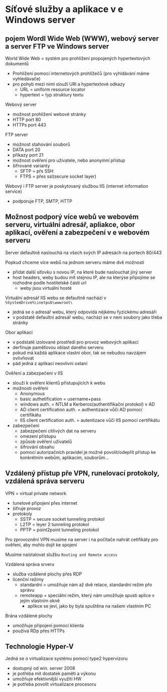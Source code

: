 # Síťové služby a aplikace v e Windows server

## pojem Wordl Wide Web (WWW), webový server a server FTP ve Windows server

World Wide Web = systém pro prohlížení propojených hypertextových dokumentů
- Prohlížení pomocí internetových prohlížečů (pro vyhldávání máme vyhledávače)
- pro pohyb mezi nimi slouží URl a hypertextové odkazy
  - URL = uniform resource locator
  - hypertext = typ struktury textu

Webový server
- možnost prohlížení webové stránky
- HTTP port 80
- HTTPs port 443

FTP server
- možnost stahování souborů
- DATA port 20
- příkazy port 21
- možnost ověření pro uživatele, nebo anonymní přístup
- šifrované varianty
  - SFTP = přs SSH
  - FTPS = přes ssl(secure socket layer)

Webový i FTP server je poskytovaný službou IIS (internet information service)
- podporuje FTP, SMTP, HTTP

## Možnost podporý více webů ve webovém serveru, virtuální adresář, apliakce, obor aplikací, ověření a zabezpečení v e webovém serveru

Server defaultně naslouchá na všech svých IP adresách na portech 80/443

Popkud chceme více webů na jednom serveru máme dvě možnosti
- přidat další síťovku s novou IP, na které bude naslouchat jiný server
- host headers, weby budou mít stejnou IP, ale na kterýse připojíme se rozhodne podle hostitelské části url
  - weby jsou virtuální hosté

Virtuální adresář IIS webu se defaultně nachází v `%SystemDrive%\inetpub\wwwroot\`
- jedná se o adresář webu, který odpovídá nějkému fyzickému adresáři
- v podstatě defaultní adresář webu, nachází se v nem soubory jako třeba stránky

Obor aplikací
- v podstatě izolované prostředí pro provoz webových aplikací
- derfinuje paměťovou oblast daného serveru
- pokud má každá aplikace vlastní obor, tak se nebudou navzájem ovlivňovat
- pád jedná z aplikací neovlivní ostaní

Ověření a zabezpečení v IIS
- slouží k ověření klientů přistupujících k webu
- možnosti ověření
  - Anonymous
  - basic authetification = username+pass
  - windows auth. = NTLM a Kerberos(authentifikační protokol) v AD
  - AD client certification auth. = authentizace vůči AD pomocí certifikátu
  - IIS client certification auth. = autentizace vůči IIS pomocí certifikátu
- zabezpečení
  - zabezpečení citlivých dat na serveru
  - omezení přístupu
  - způsob ověření uživatelů
  - šifrování obsahu
  - pomocí autorizačních pravidel je možné povolit/odepřít přístup ke konkrétním webům, aplikacím, souborům...

 ## Vzdálený přístup pře VPN, runelovací protokoly, vzdálená správa serveru

 VPN = virtual private network
 - tunelové připojení přes internet
 - šifruje provoz
 - protokoly
   - SSTP = secure socket tunneling protokol
   - L2TP = leyer 2 tunneling protokol
   - PPTP = point2point tunneling protokol
  
Pro zprovoznění VPN musíme na server i na počítače nahrát cetifikáty pro ověření, aby mohlo dojít ke spojení

Musíme naistalovat službu `Routing and Remote access`

Vzdálená správa srveru
- služba vzdálené plochy přes RDP
- licenční režimy
  - standardní = umožňuje nám až dvě relace, standardní režim přo správu
  - remoteapp = speciální režim, který nám umožňuje spusti aplice v jejím vlastním okně
    - aplikce se jeví, jako by byla spuštěna na našem vlastním PC

Brána vzdálené plochy
- umožňuje připojení pomocí klienta
- používá RDp přes HTTPs

## Technologie Hyper-V

Jedná se o virtualizace systému pomocí type2 hypervizoru
- dostupný od win. server 2008
- je potřeba mít dostatek paměti a výkonu
- umožňuje efektivnější využití HW
- je potřeba povolit virtualizace procesoru
